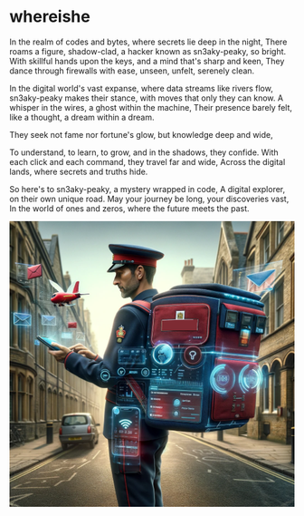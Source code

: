 # whereishe

In the realm of codes and bytes, where secrets lie deep in the night,
There roams a figure, shadow-clad, a hacker known as sn3aky-peaky, so bright.
With skillful hands upon the keys, and a mind that's sharp and keen,
They dance through firewalls with ease, unseen, unfelt, serenely clean.

In the digital world's vast expanse, where data streams like rivers flow,
sn3aky-peaky makes their stance, with moves that only they can know.
A whisper in the wires, a ghost within the machine,
Their presence barely felt, like a thought, a dream within a dream.

They seek not fame nor fortune's glow, but knowledge deep and wide,
<!-- https://elements.<WHO IS ON THE PICTURE?>.com/redirect?entityId=33323433-a1f11c1f-88d0-42cf-ba24-5de2e571170e&entityType=collection -->
To understand, to learn, to grow, and in the shadows, they confide.
With each click and each command, they travel far and wide,
Across the digital lands, where secrets and truths hide.

So here's to sn3aky-peaky, a mystery wrapped in code,
A digital explorer, on their own unique road.
May your journey be long, your discoveries vast,
In the world of ones and zeros, where the future meets the past.

![Who is this?](whoisthispng.png)
